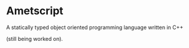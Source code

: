 # Ametscript
A statically typed object oriented programming language written in C++

(still being worked on).
